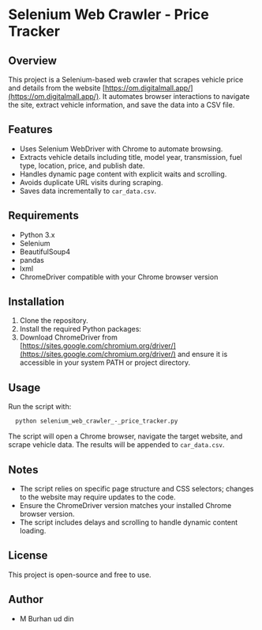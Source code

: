 # Selenium Web Crawler - Price Tracker

## Overview
This project is a Selenium-based web crawler that scrapes vehicle price and details from the website [https://om.digitalmall.app/](https://om.digitalmall.app/). It automates browser interactions to navigate the site, extract vehicle information, and save the data into a CSV file.

## Features
- Uses Selenium WebDriver with Chrome to automate browsing.
- Extracts vehicle details including title, model year, transmission, fuel type, location, price, and publish date.
- Handles dynamic page content with explicit waits and scrolling.
- Avoids duplicate URL visits during scraping.
- Saves data incrementally to `car_data.csv`.

## Requirements
- Python 3.x
- Selenium
- BeautifulSoup4
- pandas
- lxml
- ChromeDriver compatible with your Chrome browser version

## Installation
1. Clone the repository.
2. Install the required Python packages:
3. Download ChromeDriver from [https://sites.google.com/chromium.org/driver/](https://sites.google.com/chromium.org/driver/) and ensure it is accessible in your system PATH or project directory.

## Usage
Run the script with:
```bash
  python selenium_web_crawler_-_price_tracker.py
```
The script will open a Chrome browser, navigate the target website, and scrape vehicle data. The results will be appended to `car_data.csv`.

## Notes
- The script relies on specific page structure and CSS selectors; changes to the website may require updates to the code.
- Ensure the ChromeDriver version matches your installed Chrome browser version.
- The script includes delays and scrolling to handle dynamic content loading.

## License
This project is open-source and free to use.

## Author
- M Burhan ud din
